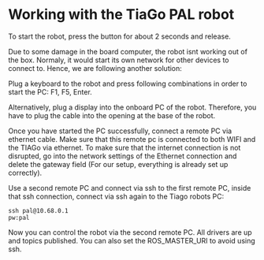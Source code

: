 # Working with the TiaGo PAL robot
To start the robot, press the button for about 2 seconds and release. 

Due to some damage in the board computer, the robot isnt working out of the box. Normaly, it would start its own network for other devices to connect to. 
Hence, we are following another solution:

Plug a keyboard to the robot and press following combinations in order to start the PC: F1, F5, Enter.


Alternatively, plug a display into the onboard PC of the robot. Therefore, you have to plug the cable into the opening at the base of the robot. 


Once you have started the PC successfully, connect a remote PC via ethernet cable. Make sure that this remote pc is connected to both WIFI and the TIAGo via ethernet.
To make sure that the internet connection is not disrupted, go into the network settings of the Ethernet connection and delete the gateway field (For our setup,
everything is already set up correctly).


Use a second remote PC and connect via ssh to the first remote PC, inside that ssh connection, connect via ssh again to the Tiago robots PC:

```
ssh pal@10.68.0.1
pw:pal
```

Now you can control the robot via the second remote PC. All drivers are up and topics published. 
You can also set the ROS_MASTER_URI to avoid using ssh. 
